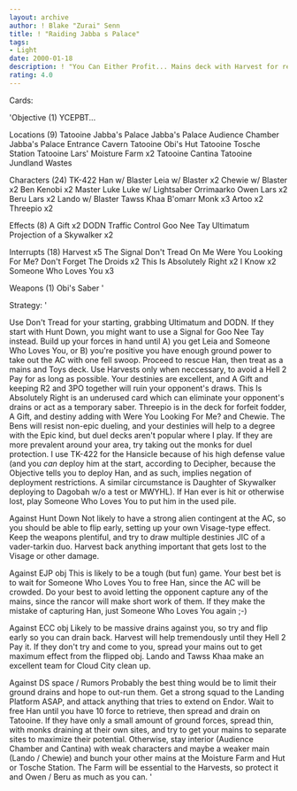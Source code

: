 ```yaml
---
layout: archive
author: ! Blake "Zurai" Senn
title: ! "Raiding Jabba s Palace"
tags:
- Light
date: 2000-01-18
description: ! "You Can Either Profit... Mains deck with Harvest for retrieval."
rating: 4.0
---
```

Cards: 

'Objective (1)
YCEPBT...

Locations (9)
Tatooine Jabba's Palace
Jabba's Palace Audience Chamber
Jabba's Palace Entrance Cavern
Tatooine Obi's Hut
Tatooine Tosche Station
Tatooine Lars' Moisture Farm x2
Tatooine Cantina
Tatooine Jundland Wastes

Characters (24)
TK-422
Han w/ Blaster
Leia w/ Blaster x2
Chewie w/ Blaster x2
Ben Kenobi x2
Master Luke
Luke w/ Lightsaber
Orrimaarko
Owen Lars x2
Beru Lars x2
Lando w/ Blaster
Tawss Khaa
B'omarr Monk x3
Artoo x2
Threepio x2

Effects (8)
A Gift x2
DODN
Traffic Control
Goo Nee Tay
Ultimatum
Projection of a Skywalker x2

Interrupts (18)
Harvest x5
The Signal
Don't Tread On Me
Were You Looking For Me?
Don't Forget The Droids x2
This Is Absolutely Right x2
I Know x2
Someone Who Loves You x3

Weapons (1)
Obi's Saber
'

Strategy: '

Use Don't Tread for your starting, grabbing Ultimatum and DODN. If they start with Hunt Down, you might want to use a Signal for Goo Nee Tay instead. Build up your forces in hand until A) you get Leia and Someone Who Loves You, or B) you're positive you have enough ground power to take out the AC with one fell swoop. Proceed to rescue Han, then treat as a mains and Toys deck. Use Harvests only when neccessary, to avoid a Hell 2 Pay for as long as possible. Your destinies are excellent, and A Gift and keeping R2 and 3PO together will ruin your opponent's draws. This Is Absolutely Right is an underused card which can eliminate your opponent's drains or act as a temporary saber. Threepio is in the deck for forfeit fodder, A Gift, and destiny adding with Were You Looking For Me? and Chewie. The Bens will resist non-epic dueling, and your destinies will help to a degree with the Epic kind, but duel decks aren't popular where I play. If they are more prevalent around your area, try taking out the monks for duel protection. I use TK-422 for the Hansicle because of his high defense value (and you *can* deploy him at the start, according to Decipher, because the Objective tells you to deploy Han, and as such, implies negation of deployment restrictions. A similar circumstance is Daughter of Skywalker deploying to Dagobah w/o a test or MWYHL). If Han ever is hit or otherwise lost, play Someone Who Loves You to put him in the used pile.

Against Hunt Down
Not likely to have a strong alien contingent at the AC, so you should be able to flip early, setting up your own Visage-type effect. Keep the weapons plentiful, and try to draw multiple destinies JIC of a vader-tarkin duo. Harvest back anything important that gets lost to the Visage or other damage.

Against EJP obj
This is likely to be a tough (but fun) game. Your best bet is to wait for Someone Who Loves You to free Han, since the AC will be crowded. Do your best to avoid letting the opponent capture any of the mains, since the rancor will make short work of them. If they make the mistake of capturing Han, just Someone Who Loves You again ;-)

Against ECC obj
Likely to be massive drains against you, so try and flip early so you can drain back. Harvest will help tremendously until they Hell 2 Pay it. If they don't try and come to you, spread your mains out to get maximum effect from the flipped obj. Lando and Tawss Khaa make an excellent team for Cloud City clean up.

Against DS space / Rumors
Probably the best thing would be to limit their ground drains and hope to out-run them. Get a strong squad to the Landing Platform ASAP, and attack anything that tries to extend on Endor. Wait to free Han until you have 10 force to retrieve, then spread and drain on Tatooine. If they have only a small amount of ground forces, spread thin, with monks draining at their own sites, and try to get your mains to separate sites to maximize their potential. Otherwise, stay interior (Audience Chamber and Cantina) with weak characters and maybe a weaker main (Lando / Chewie) and bunch your other mains at the Moisture Farm and Hut or Tosche Station. The Farm will be essential to the Harvests, so protect it and Owen / Beru as much as you can. '